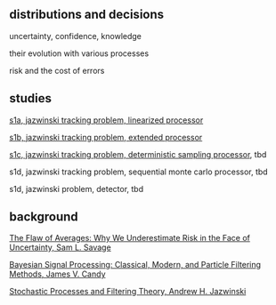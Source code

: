 
## distributions and decisions

uncertainty, confidence, knowledge

their evolution with various processes

risk and the cost of errors

## studies

[s1a, jazwinski tracking problem, linearized processor](./s1a.py)

[s1b, jazwinski tracking problem, extended processor](./s1b.py)

[s1c, jazwinski tracking problem, deterministic sampling processor](./s1c.py), tbd

s1d, jazwinski tracking problem, sequential monte carlo processor, tbd

s1d, jazwinski problem, detector, tbd

## background

[The Flaw of Averages: Why We Underestimate Risk in the Face of Uncertainty, Sam L. Savage](http://a.co/cDDBO9p)

[Bayesian Signal Processing: Classical, Modern, and Particle Filtering Methods, James V. Candy](http://a.co/gp4upXd)

[Stochastic Processes and Filtering Theory, Andrew H. Jazwinski](http://a.co/3QuMFkh)


